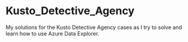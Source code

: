 # Kusto_Detective_Agency
My solutions for the Kusto Detective Agency cases as I try to solve and learn how to use Azure Data Explorer.

